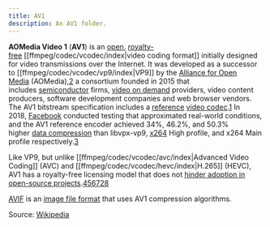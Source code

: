 ```yaml
---
title: AV1
description: An AV1 folder.
---
```

**AOMedia Video 1** (**AV1**) is an [open](https://en.wikipedia.org/wiki/Open_format "Open format"), [royalty-free](https://en.wikipedia.org/wiki/Royalty-free "Royalty-free") [[ffmpeg/codec/vcodec/index|video coding format]] initially designed for video transmissions over the Internet. It was developed as a successor to [[ffmpeg/codec/vcodec/vp9/index|VP9]] by the [Alliance for Open Media](https://en.wikipedia.org/wiki/Alliance_for_Open_Media "Alliance for Open Media") (AOMedia),[2](https://en.wikipedia.org/wiki/AV1#cite_note-VP9_successor-2) a consortium founded in 2015 that includes [semiconductor](https://en.wikipedia.org/wiki/Semiconductor_industry "Semiconductor industry") firms, [video on demand](https://en.wikipedia.org/wiki/Video_on_demand "Video on demand") providers, video content producers, software development companies and web browser vendors. The AV1 bitstream specification includes a [reference](https://en.wikipedia.org/wiki/Reference_implementation "Reference implementation") [video codec](https://en.wikipedia.org/wiki/Video_codec "Video codec").[1](https://en.wikipedia.org/wiki/AV1#cite_note-av1-spec-1) In 2018, [Facebook](https://en.wikipedia.org/wiki/Facebook "Facebook") conducted testing that approximated real-world conditions, and the AV1 reference encoder achieved 34%, 46.2%, and 50.3% higher [data compression](https://en.wikipedia.org/wiki/Data_compression "Data compression") than libvpx-vp9, [x264](https://en.wikipedia.org/wiki/X264 "X264") High profile, and x264 Main profile respectively.[3](https://en.wikipedia.org/wiki/AV1#cite_note-facebookav1tests-3)

Like VP9, but unlike [[ffmpeg/codec/vcodec/avc/index|Advanced Video Coding]] (AVC) and [[ffmpeg/codec/vcodec/hevc/index|H.265]] (HEVC), AV1 has a royalty-free licensing model that does not [hinder adoption in open-source projects](https://en.wikipedia.org/wiki/Reasonable_and_non-discriminatory_licensing#Excluding_costless_distribution_schemes "Reasonable and non-discriminatory licensing").[4](https://en.wikipedia.org/wiki/AV1#cite_note-tax-4)[5](https://en.wikipedia.org/wiki/AV1#cite_note-moz-avc-reluctance-5)[6](https://en.wikipedia.org/wiki/AV1#cite_note-eetimes-av1release-6)[7](https://en.wikipedia.org/wiki/AV1#cite_note-arstechnica-aom-announcement-7)[2](https://en.wikipedia.org/wiki/AV1#cite_note-VP9_successor-2)[8](https://en.wikipedia.org/wiki/AV1#cite_note-fsfe_on_frand-8)

[AVIF](https://en.wikipedia.org/wiki/AVIF "AVIF") is an [image file format](https://en.wikipedia.org/wiki/Image_file_format "Image file format") that uses AV1 compression algorithms.

Source: [Wikipedia](https://en.wikipedia.org/wiki/AV1)
